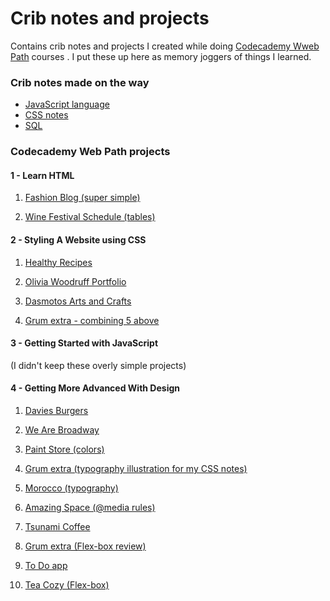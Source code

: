 Crib notes and projects
============================================================

Contains crib notes and projects I created while doing [Codecademy Wweb Path](https://www.codecademy.com/learn/paths/web-development) courses . I put these up here as memory joggers of things I learned.

### Crib notes made on the way
- [JavaScript language](docs/JavaScript_crib_notes.md)
- [CSS notes](docs/css_notes/css_grum_notes.md)
- [SQL](docs/sql.md)

### Codecademy Web Path projects
#### 1 - Learn HTML

1. [Fashion Blog (super simple)](https://grumbit.github.io/webPathProjects/1_Learn_HTML/1_Fashion_Blog/index.html)

2. [Wine Festival Schedule (tables)](https://grumbit.github.io/webPathProjects/1_Learn_HTML/2_Wine_Festival_Schedule_(tables)/index.html)

#### 2 - Styling A Website using CSS

1. [Healthy Recipes](https://grumbit.github.io/webPathProjects/2_Styling_A_Website_Using_CSS/1_Healthy_Recipes_(lists)/index.html)

1. [Olivia Woodruff Portfolio](https://grumbit.github.io/webPathProjects/2_Styling_A_Website_Using_CSS/2_Olivia_Woodruff_Portfolio/index.html)

1. [Dasmotos Arts and Crafts](https://grumbit.github.io/webPathProjects/2_Styling_A_Website_Using_CSS/3_Dasmotos_Arts_and_Crafts/index.html)

1. [Grum extra - combining 5 above](https://grumbit.github.io/webPathProjects/2_Styling_A_Website_Using_CSS/Grum_combined/index.html)

#### 3 - Getting Started with JavaScript
 (I didn't keep these overly simple projects)

#### 4 - Getting More Advanced With Design

1. [Davies Burgers](https://grumbit.github.io/webPathProjects/4_Getting_More_Advanced_With_Design/1_Davies_Burgers_(box_model_basics)/index.html)

1. [We Are Broadway](https://grumbit.github.io/webPathProjects/4_Getting_More_Advanced_With_Design/2_We_Are_Broadway_(display_and_position)/index.html)

2. [Paint Store (colors)](https://grumbit.github.io/webPathProjects/4_Getting_More_Advanced_With_Design/3_Paint_Store_(colors)/index.html)

1. [Grum extra (typography illustration for my CSS notes)](https://grumbit.github.io/webPathProjects/4_Getting_More_Advanced_With_Design/Grum_extra-Typography/index.html)

1. [Morocco (typography)](https://grumbit.github.io/webPathProjects/4_Getting_More_Advanced_With_Design/4_Morocco(typography)/index.html)

1. [Amazing Space (@media rules)](https://grumbit.github.io/webPathProjects/4_Getting_More_Advanced_With_Design/5_Lesson_2_Amazing_Space_(media_rules)/index.html)

1. [Tsunami Coffee](https://grumbit.github.io/webPathProjects/4_Getting_More_Advanced_With_Design/6_Tsunami_Coffee/index.html)

1. [Grum extra (Flex-box review)](https://grumbit.github.io/webPathProjects/4_Getting_More_Advanced_With_Design/7_Grum_extra_Flex-box_review)

1. [To Do app](https://grumbit.github.io/webPathProjects/8_To-Do_App/index.html)
   
1. [Tea Cozy (Flex-box)](https://grumbit.github.io/webPathProjects/9_Tea_Cozy/index.html)


<!-- 
##### Blank entry for next projects;
1. [](https://grumbit.github.io/webPathProjects/8_To-Do_App/index.html)
 -->
